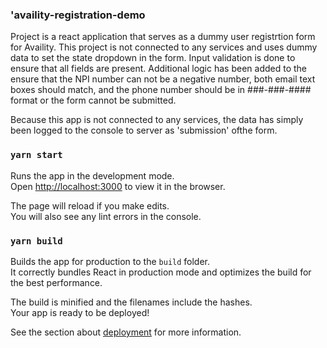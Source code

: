 ### 'availity-registration-demo

Project is a react application that serves as a dummy user registrtion form for Availity. This project is not connected to any services and uses dummy data to set the state dropdown in the form. Input validation is done to ensure that all fields are present.  Additional logic has been added to the ensure that the NPI number can not be a negative number, both email text boxes should match, and
the phone number should be in ###-###-#### format or the form cannot be submitted.

Because this app is not connected to any services, the data has simply been logged to the console
to server as 'submission' ofthe form.

### `yarn start`

Runs the app in the development mode.\
Open [http://localhost:3000](http://localhost:3000) to view it in the browser.

The page will reload if you make edits.\
You will also see any lint errors in the console.

### `yarn build`

Builds the app for production to the `build` folder.\
It correctly bundles React in production mode and optimizes the build for the best performance.

The build is minified and the filenames include the hashes.\
Your app is ready to be deployed!

See the section about [deployment](https://facebook.github.io/create-react-app/docs/deployment) for more information.
